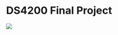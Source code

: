 # DS4200 Final Project

<img src='https://i.ibb.co/Zpdz30Gj/Screenshot-2025-04-13-at-1-47-55-AM.png'>
